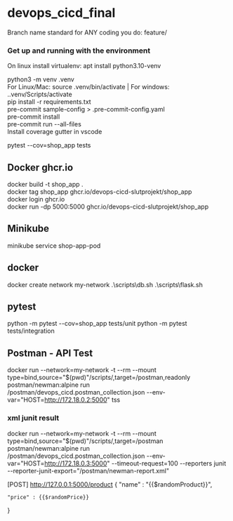 # devops_cicd_final
Branch name standard for ANY coding you do:
feature/<name of your feature>

### Get up and running with the environment
On linux install virtualenv: apt install python3.10-venv

python3 -m venv .venv\
For Linux/Mac: source .venv/bin/activate | For windows: .\.venv/Scripts/activate\
pip install -r requirements.txt\
pre-commit sample-config > .pre-commit-config.yaml\
pre-commit install\
pre-commit run --all-files\
Install coverage gutter in vscode

pytest --cov=shop_app tests

## Docker ghcr.io
docker build -t shop_app .\
docker tag shop_app ghcr.io/devops-cicd-slutprojekt/shop_app\
docker login ghcr.io\
docker run -dp 5000:5000 ghcr.io/devops-cicd-slutprojekt/shop_app


## Minikube
minikube service shop-app-pod

## docker
docker create network my-network
.\scripts\db.sh
.\scripts\flask.sh

## pytest
python -m pytest --cov=shop_app tests/unit
python -m pytest tests/integration

## Postman - API Test
docker run --network=my-network -t --rm --mount type=bind,source="$(pwd)"/scripts/,target=/postman,readonly postman/newman:alpine run /postman/devops_cicd.postman_collection.json --env-var="HOST=http://172.18.0.2:5000"
tss

### xml junit result
docker run --network=my-network -t --rm --mount type=bind,source="$(pwd)"/scripts/,target=/postman postman/newman:alpine run /postman/devops_cicd.postman_collection.json --env-var="HOST=http://172.18.0.3:5000" --timeout-request=100 --reporters junit --reporter-junit-export="/postman/newman-report.xml"


[POST] http://127.0.0.1:5000/product
{
    "name" : "{{$randomProduct}}",

    "price" : {{$randomPrice}}
}
